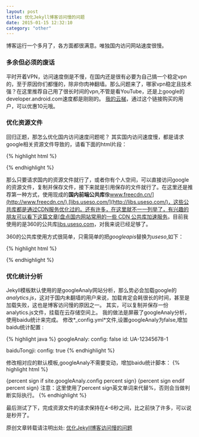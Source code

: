```yaml
---
layout: post
title: 优化Jekyll博客访问慢的问题
date: 2015-01-15 12:32:10
category: "other"
---
```


博客运行一个多月了，各方面都很满意。唯独国内访问网站速度很慢。

### 多余但必须的废话
平时开着VPN，访问速度倒是不慢，在国内还是很有必要为自己搞一个稳定vpn的，至于原因你们都懂的，除非你肉神翻墙。那么问题来了，哪家vpn稳定且技术强？在这里推荐自己用了很长时间的vpn,不管是看YouTube，还是上google的developer.android.com速度都是刚刚的。
[我的云梯](http://kuaitizi.com/?r=7ffa784e42249e0f)，通过这个链接购买的用户，可以优惠10元哦。

### 优化资源文件
回归正题，那怎么优化国内访问速度问题呢？
其实国内访问速度慢，都是请求google相关资源文件导致的，请看下面的html片段：

{% highlight html %}
<link href='http://fonts.googleapis.com/css?family=Spirax' rel='stylesheet' type='text/css'>

<script type="text/javascript" src="http://ajax.googleapis.com/ajax/libs/jquery/1.8.3/jquery.min.js"></script>
{% endhighlight %}

那么只要请求国内的资源文件就行了，或者你有个人空间，可以直接访问google的资源文件，复制并保存文件，接下来就是引用保存的文件就行了。在这里还是推荐第一种方式，使用现成的**国内前端公共库**像[www.freecdn.cn/](http://www.freecdn.cn/),[libs.useso.com/](http://libs.useso.com/)，这些公共库都是通过CDN服务优化过的。还有许多，在这里就不一一列举了，有兴趣的朋友可以看下这篇文章[盘点国内网站常用的一些 CDN 公共库加速服务](http://www.cnbeta.com/articles/304469.htm)。目前我使用的是360的公共库[libs.useso.com](http://libs.useso.com/)，对我来说已经足够了。

360的公共库使用方式很简单，只需简单的把*googleapis*替换为*useso*,如下：

{% highlight html %}
<link href='http://fonts.useso.com/css?family=Spirax' rel='stylesheet' type='text/css'>

<script type="text/javascript" src="http://ajax.useso.com/ajax/libs/jquery/1.8.3/jquery.min.js"></script>
{% endhighlight %}

### 优化统计分析
Jekyll模板默认使用的是googleAnaly网站分析，那么势必会加载google的*analytics.js*，这对于国内未翻墙的用户来说，加载肯定会耗很长的时间，甚至是加载失败，这也是博客访问慢的原因之一。
其实，可以复制并保存一份analytics.js文件，挂载在云存储空间上。
我的做法是屏蔽了googleAnaly分析，使用baidu统计来完成。
修改*_config.yml*文件,设置googleAnaly为false,增加baidu统计配置 :

{% highlight java %}
googleAnaly:
  config: false
  id: UA-12345678-1

baiduTongji:
  config: true
{% endhighlight %}

修改相对应的默认模板,googleAnaly不需要变动，增加baidu统计脚本：
{% highlight html %}

 {percent sign if site.googleAnaly.config percent sign}
        <script>
            (function(i,s,o,g,r,a,m){i['GoogleAnalyticsObject']=r;i[r]=i[r]||function(){
            (i[r].q=i[r].q||[]).push(arguments)},i[r].l=1*new Date();a=s.createElement(o),
            m=s.getElementsByTagName(o)[0];a.async=1;a.src=g;m.parentNode.insertBefore(a,m)
                })(window,document,'script','//www.google-analytics.com/analytics.js','ga');

            ga('create', '{{ site.googleAnaly.id }}', 'auto');
            ga('send', 'pageview');
        </script>
 {percent sign endif percent sign}
 {percent sign if site.baiduTongji.config percent sign}
        <script>
            var _hmt = _hmt || [];
            (function() {
                var hm = document.createElement("script");
                hm.src = "//hm.baidu.com/hm.js?你的统计标识符";
                var s = document.getElementsByTagName("script")[0]; 
                s.parentNode.insertBefore(hm, s);
            })();
        </script>
{percent sign endif percent sign}
注意：这里使用了percent sign英文单词来代替%，否则会当做判断实际执行。
{% endhighlight %}

最后测试了下，完成资源文件的请求保持在4-6秒之间，比之前快了许多，可以说是秒开了。

原创文章转载请注明出处: [优化Jekyll博客访问慢的问题](http://www.9leg.com/other/2015/01/15/optimization-of-jekyll-blog-access-slow-problem.html)

